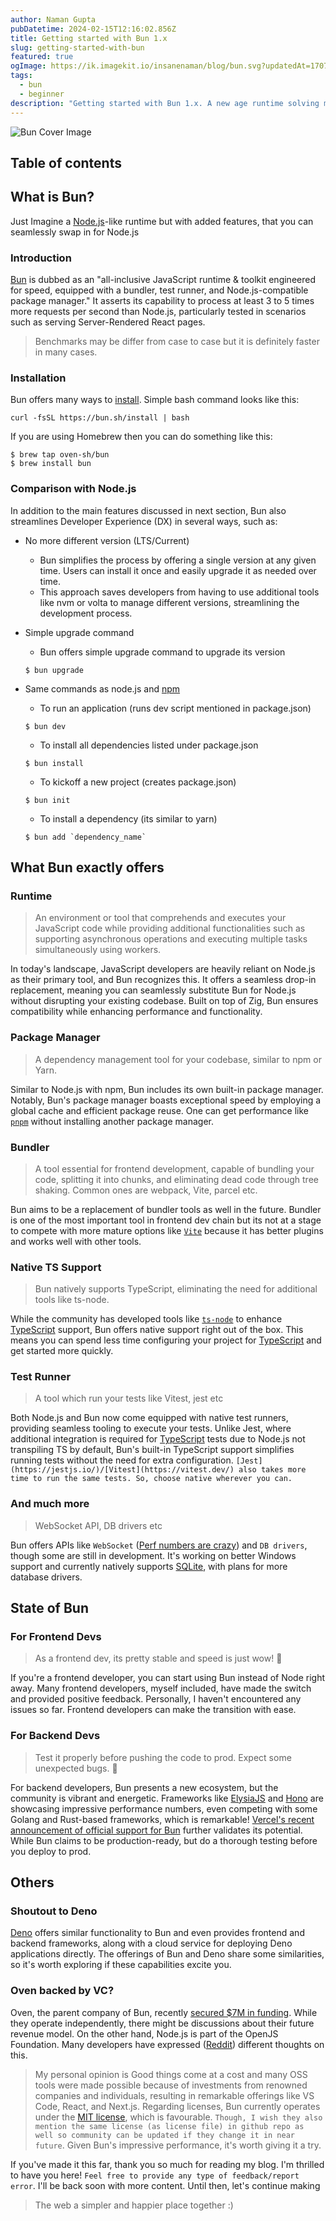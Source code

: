 ```yaml
---
author: Naman Gupta
pubDatetime: 2024-02-15T12:16:02.856Z
title: Getting started with Bun 1.x
slug: getting-started-with-bun
featured: true
ogImage: https://ik.imagekit.io/insanenaman/blog/bun.svg?updatedAt=1707990953822
tags:
  - bun
  - beginner
description: "Getting started with Bun 1.x. A new age runtime solving many issue at once."
---
```


![Bun Cover Image](https://ik.imagekit.io/insanenaman/blog/Hi,%20I%20am%20Bun..png?updatedAt=1708081293157)

## Table of contents

## What is Bun?

Just Imagine a [Node.js](https://nodejs.org/)-like runtime but with added features, that you can seamlessly swap in for Node.js

### Introduction

[Bun](https://bun.sh/) is dubbed as an "all-inclusive JavaScript runtime & toolkit engineered for speed, equipped with a bundler, test runner, and Node.js-compatible package manager." It asserts its capability to process at least 3 to 5 times more requests per second than Node.js, particularly tested in scenarios such as serving Server-Rendered React pages.

> Benchmarks may be differ from case to case but it is definitely faster in many cases.

### Installation

Bun offers many ways to [install](https://bun.sh/docs/installation). Simple bash command looks like this:

```
curl -fsSL https://bun.sh/install | bash
```

If you are using Homebrew then you can do something like this:

```
$ brew tap oven-sh/bun
$ brew install bun
```

### Comparison with Node.js

In addition to the main features discussed in next section, Bun also streamlines Developer Experience (DX) in several ways, such as:

- No more different version (LTS/Current)

  - Bun simplifies the process by offering a single version at any given time. Users can install it once and easily upgrade it as needed over time.
  - This approach saves developers from having to use additional tools like nvm or volta to manage different versions, streamlining the development process.

- Simple upgrade command

  - Bun offers simple upgrade command to upgrade its version

  ```
  $ bun upgrade
  ```

- Same commands as node.js and [npm](https://www.npmjs.com/)
  - To run an application (runs dev script mentioned in package.json)
  ```
  $ bun dev
  ```
  - To install all dependencies listed under package.json
  ```
  $ bun install
  ```
  - To kickoff a new project (creates package.json)
  ```
  $ bun init
  ```
  - To install a dependency (its similar to yarn)
  ```
  $ bun add `dependency_name`
  ```

## What Bun exactly offers

### Runtime

> An environment or tool that comprehends and executes your JavaScript code while providing additional functionalities such as supporting asynchronous operations and executing multiple tasks simultaneously using workers.

In today's landscape, JavaScript developers are heavily reliant on Node.js as their primary tool, and Bun recognizes this. It offers a seamless drop-in replacement, meaning you can seamlessly substitute Bun for Node.js without disrupting your existing codebase. Built on top of Zig, Bun ensures compatibility while enhancing performance and functionality.

### Package Manager

> A dependency management tool for your codebase, similar to npm or Yarn.

Similar to Node.js with npm, Bun includes its own built-in package manager. Notably, Bun's package manager boasts exceptional speed by employing a global cache and efficient package reuse. One can get performance like [`pnpm`](https://pnpm.io/) without installing another package manager.

### Bundler

> A tool essential for frontend development, capable of bundling your code, splitting it into chunks, and eliminating dead code through tree shaking. Common ones are webpack, Vite, parcel etc.

Bun aims to be a replacement of bundler tools as well in the future. Bundler is one of the most important tool in frontend dev chain but its not at a stage to compete with more mature options like [`Vite`](https://vitejs.dev/) because it has better plugins and works well with other tools.

### Native TS Support

> Bun natively supports TypeScript, eliminating the need for additional tools like ts-node.

While the community has developed tools like [`ts-node`](https://www.npmjs.com/package/ts-node) to enhance [TypeScript](https://www.typescriptlang.org/) support, Bun offers native support right out of the box. This means you can spend less time configuring your project for [TypeScript](https://www.typescriptlang.org/) and get started more quickly.

### Test Runner

> A tool which run your tests like Vitest, jest etc

Both Node.js and Bun now come equipped with native test runners, providing seamless tooling to execute your tests. Unlike Jest, where additional integration is required for [TypeScript](https://www.typescriptlang.org/) tests due to Node.js not transpiling TS by default, Bun's built-in TypeScript support simplifies running tests without the need for extra configuration. `[Jest](https://jestjs.io/)/[Vitest](https://vitest.dev/) also takes more time to run the same tests. So, choose native wherever you can.`

### And much more

> WebSocket API, DB drivers etc

Bun offers APIs like `WebSocket` ([Perf numbers are crazy](https://bun.sh/docs/api/websockets)) and `DB drivers`, though some are still in development. It's working on better Windows support and currently natively supports [SQLite](https://bun.sh/docs/api/sqlite), with plans for more database drivers.

## State of Bun

### For Frontend Devs

> As a frontend dev, its pretty stable and speed is just wow! 🤯

If you're a frontend developer, you can start using Bun instead of Node right away. Many frontend developers, myself included, have made the switch and provided positive feedback. Personally, I haven't encountered any issues so far. Frontend developers can make the transition with ease.

### For Backend Devs

> Test it properly before pushing the code to prod. Expect some unexpected bugs. 👀

For backend developers, Bun presents a new ecosystem, but the community is vibrant and energetic. Frameworks like [ElysiaJS](https://elysiajs.com/) and [Hono](https://hono.dev/) are showcasing impressive performance numbers, even competing with some Golang and Rust-based frameworks, which is remarkable! [Vercel's recent announcement of official support for Bun](https://vercel.com/changelog/bun-install-is-now-supported-with-zero-configuration) further validates its potential. While Bun claims to be production-ready, but do a thorough testing before you deploy to prod.

## Others

### Shoutout to Deno

[Deno](https://deno.com/) offers similar functionality to Bun and even provides frontend and backend frameworks, along with a cloud service for deploying Deno applications directly. The offerings of Bun and Deno share some similarities, so it's worth exploring if these capabilities excite you.

### Oven backed by VC?

Oven, the parent company of Bun, recently [secured $7M in funding](https://www.crunchbase.com/organization/oven/company_financials). While they operate independently, there might be discussions about their future revenue model. On the other hand, Node.js is part of the OpenJS Foundation. Many developers have expressed ([Reddit](https://www.reddit.com/r/javascript/comments/wwd11n/oven_the_company_behind_bun_gets_7m/)) different thoughts on this.

> My personal opinion is Good things come at a cost and many OSS tools were made possible because of investments from renowned companies and individuals, resulting in remarkable offerings like VS Code, React, and Next.js. Regarding licenses, Bun currently operates under the [MIT license](https://bun.sh/docs/project/licensing), which is favourable. `Though, I wish they also mention the same license (as license file) in github repo as well so community can be updated if they change it in near future`. Given Bun's impressive performance, it's worth giving it a try.

If you've made it this far, thank you so much for reading my blog. I'm thrilled to have you here! `Feel free to provide any type of feedback/report error`. I'll be back soon with more content. Until then, let's continue making

> The web a simpler and happier place together :)
